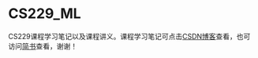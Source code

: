 # CS229_ML
CS229课程学习笔记以及课程讲义。课程学习笔记可点击[CSDN博客](http://blog.csdn.net/u013058162)查看，也可访问[简书](https://www.jianshu.com/u/766a46e00f6b)查看，谢谢！
